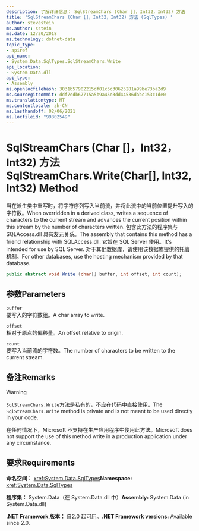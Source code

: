 ```yaml
---
description: 了解详细信息： SqlStreamChars (Char []，Int32，Int32) 方法
title: 'SqlStreamChars (Char []，Int32，Int32) 方法 (SqlTypes) '
author: stevestein
ms.author: sstein
ms.date: 12/20/2018
ms.technology: dotnet-data
topic_type:
- apiref
api_name:
- System.Data.SqlTypes.SqlStreamChars.Write
api_location:
- System.Data.dll
api_type:
- Assembly
ms.openlocfilehash: 3031b57902215df01c5c30625281a99be73ba2d9
ms.sourcegitcommit: ddf7edb67715a5b9a45e3dd44536dabc153c1de0
ms.translationtype: MT
ms.contentlocale: zh-CN
ms.lasthandoff: 02/06/2021
ms.locfileid: "99802549"
---
```

# <a name="sqlstreamcharswritechar-int32-int32-method"></a><span data-ttu-id="04cc6-103">SqlStreamChars (Char []，Int32，Int32) 方法</span><span class="sxs-lookup"><span data-stu-id="04cc6-103">SqlStreamChars.Write(Char[], Int32, Int32) Method</span></span>

<span data-ttu-id="04cc6-104">当在派生类中重写时，将字符序列写入当前流，并将此流中的当前位置提升写入的字符数。</span><span class="sxs-lookup"><span data-stu-id="04cc6-104">When overridden in a derived class, writes a sequence of characters to the current stream and advances the current position within this stream by the number of characters written.</span></span> <span data-ttu-id="04cc6-105">包含此方法的程序集与 SQLAccess.dll 具有友元关系。</span><span class="sxs-lookup"><span data-stu-id="04cc6-105">The assembly that contains this method has a friend relationship with SQLAccess.dll.</span></span> <span data-ttu-id="04cc6-106">它旨在 SQL Server 使用。</span><span class="sxs-lookup"><span data-stu-id="04cc6-106">It's intended for use by SQL Server.</span></span> <span data-ttu-id="04cc6-107">对于其他数据库，请使用该数据库提供的托管机制。</span><span class="sxs-lookup"><span data-stu-id="04cc6-107">For other databases, use the hosting mechanism provided by that database.</span></span>

```csharp
public abstract void Write (char[] buffer, int offset, int count);
```

## <a name="parameters"></a><span data-ttu-id="04cc6-108">参数</span><span class="sxs-lookup"><span data-stu-id="04cc6-108">Parameters</span></span>

`buffer`  
<span data-ttu-id="04cc6-109">要写入的字符数组。</span><span class="sxs-lookup"><span data-stu-id="04cc6-109">A char array to write.</span></span>

`offset`  
<span data-ttu-id="04cc6-110">相对于原点的偏移量。</span><span class="sxs-lookup"><span data-stu-id="04cc6-110">An offset relative to origin.</span></span>

`count`  
<span data-ttu-id="04cc6-111">要写入当前流的字符数。</span><span class="sxs-lookup"><span data-stu-id="04cc6-111">The number of characters to be written to the current stream.</span></span>

## <a name="remarks"></a><span data-ttu-id="04cc6-112">备注</span><span class="sxs-lookup"><span data-stu-id="04cc6-112">Remarks</span></span>

> [!WARNING]
> <span data-ttu-id="04cc6-113">`SqlStreamChars.Write`方法是私有的，不应在代码中直接使用。</span><span class="sxs-lookup"><span data-stu-id="04cc6-113">The `SqlStreamChars.Write` method is private and is not meant to be used directly in your code.</span></span>
>
> <span data-ttu-id="04cc6-114">在任何情况下，Microsoft 不支持在生产应用程序中使用此方法。</span><span class="sxs-lookup"><span data-stu-id="04cc6-114">Microsoft does not support the use of this method write in a production application under any circumstance.</span></span>

## <a name="requirements"></a><span data-ttu-id="04cc6-115">要求</span><span class="sxs-lookup"><span data-stu-id="04cc6-115">Requirements</span></span>

<span data-ttu-id="04cc6-116">**命名空间：** <xref:System.Data.SqlTypes></span><span class="sxs-lookup"><span data-stu-id="04cc6-116">**Namespace:** <xref:System.Data.SqlTypes></span></span>

<span data-ttu-id="04cc6-117">**程序集：** System.Data（在 System.Data.dll 中）</span><span class="sxs-lookup"><span data-stu-id="04cc6-117">**Assembly:** System.Data (in System.Data.dll)</span></span>

<span data-ttu-id="04cc6-118">**.NET Framework 版本：** 自2.0 起可用。</span><span class="sxs-lookup"><span data-stu-id="04cc6-118">**.NET Framework versions:** Available since 2.0.</span></span>
